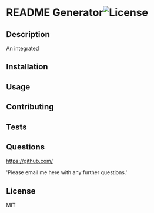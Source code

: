 # README Generator![License](https://img.shields.io/badge/License-MIT-yellow.svg)

## Description 

An integrated 

 ## Installation  

 

## Usage 

 

## Contributing 

 

## Tests 

 

## Questions 

https://github.com/

  'Please email me here with any further questions.'

## License 

MIT

